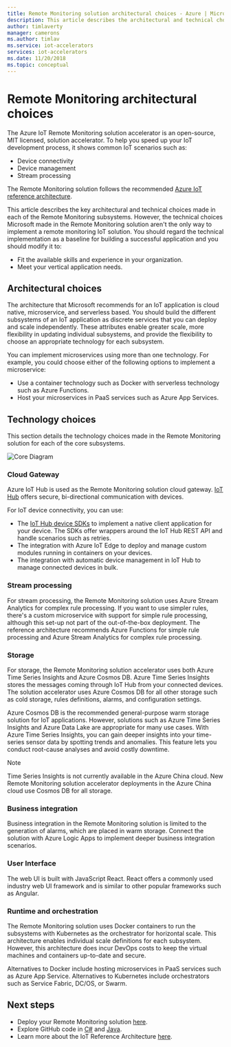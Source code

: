 ```yaml
---
title: Remote Monitoring solution architectural choices - Azure | Microsoft Docs 
description: This article describes the architectural and technical choices made in Remote Monitoring
author: timlaverty
manager: camerons
ms.author: timlav
ms.service: iot-accelerators
services: iot-accelerators
ms.date: 11/20/2018
ms.topic: conceptual
---
```


# Remote Monitoring architectural choices

The Azure IoT Remote Monitoring solution accelerator is an open-source, MIT licensed, solution accelerator. To help you speed up your IoT development process, it shows common IoT scenarios such as:

- Device connectivity
- Device management
- Stream processing

The Remote Monitoring solution follows the recommended [Azure IoT reference architecture](https://aka.ms/iotrefarchitecture).

This article describes the key architectural and technical choices made in each of the Remote Monitoring subsystems. However, the technical choices Microsoft made in the Remote Monitoring solution aren't the only way to implement a remote monitoring IoT solution. You should regard the technical implementation as a baseline for building a successful application and you should modify it to:

- Fit the available skills and experience in your organization.
- Meet your vertical application needs.

## Architectural choices

The architecture that Microsoft recommends for an IoT application is cloud native, microservice, and serverless based. You should build the different subsystems of an IoT application as discrete services that you can deploy and scale independently. These attributes enable greater scale, more flexibility in updating individual subsystems, and provide the flexibility to choose an appropriate technology for each subsystem.

You can implement microservices using more than one technology. For example, you could choose either of the following options to implement a microservice:

- Use a container technology such as Docker with serverless technology such as Azure Functions.
- Host your microservices in PaaS services such as Azure App Services.

## Technology choices

This section details the technology choices made in the Remote Monitoring solution for each of the core subsystems.

![Core Diagram](./media/iot-accelerators-remote-monitoring-architectural-choices/subsystem.png)

### Cloud Gateway

Azure IoT Hub is used as the Remote Monitoring solution cloud gateway. [IoT Hub](https://azure.microsoft.com/services/iot-hub/) offers secure, bi-directional communication with devices.

For IoT device connectivity, you can use:

- The [IoT Hub device SDKs](../iot-hub/iot-hub-devguide-sdks.md#azure-iot-device-sdks) to implement a native client application for your device. The SDKs offer wrappers around the IoT Hub REST API and handle scenarios such as retries.
- The integration with Azure IoT Edge to deploy and manage custom modules running in containers on your devices.
- The integration with automatic device management in IoT Hub to manage connected devices in bulk.

### Stream processing

For stream processing, the Remote Monitoring solution uses Azure Stream Analytics for complex rule processing. If you want to use simpler rules, there's a custom microservice with support for simple rule processing, although this set-up not part of the out-of-the-box deployment. The reference architecture recommends Azure Functions for simple rule processing and Azure Stream Analytics for complex rule processing.

### Storage

For storage, the Remote Monitoring solution accelerator uses both Azure Time Series Insights and Azure Cosmos DB. Azure Time Series Insights stores the messages coming through IoT Hub from your connected devices. The solution accelerator uses Azure Cosmos DB for all other storage such as cold storage, rules definitions, alarms, and configuration settings.

Azure Cosmos DB is the recommended general-purpose warm storage solution for IoT applications. However, solutions such as Azure Time Series Insights and Azure Data Lake are appropriate for many use cases. With Azure Time Series Insights, you can gain deeper insights into your time-series sensor data by spotting trends and anomalies. This feature lets you conduct root-cause analyses and avoid costly downtime.

> [!NOTE]
> Time Series Insights is not currently available in the Azure China cloud. New Remote Monitoring solution accelerator deployments in the Azure China cloud use Cosmos DB for all storage.

### Business integration

Business integration in the Remote Monitoring solution is limited to the generation of alarms, which are placed in warm storage. Connect the solution with Azure Logic Apps to implement deeper business integration scenarios.

### User Interface

The web UI is built with JavaScript React. React offers a commonly used industry web UI framework and is similar to other popular frameworks such as Angular.

### Runtime and orchestration

The Remote Monitoring solution uses Docker containers to run the subsystems with Kubernetes as the orchestrator for horizontal scale. This architecture enables individual scale definitions for each subsystem. However, this architecture does incur DevOps costs to keep the virtual machines and containers up-to-date and secure.

Alternatives to Docker include hosting microservices in PaaS services such as Azure App Service. Alternatives to Kubernetes include orchestrators such as Service Fabric, DC/OS, or Swarm.

## Next steps

* Deploy your Remote Monitoring solution [here](https://www.azureiotsolutions.com/).
* Explore GitHub code in [C#](https://github.com/Azure/azure-iot-pcs-remote-monitoring-dotnet/) and [Java](https://github.com/Azure/azure-iot-pcs-remote-monitoring-java/).  
* Learn more about the IoT Reference Architecture [here](https://aka.ms/iotrefarchitecture).
